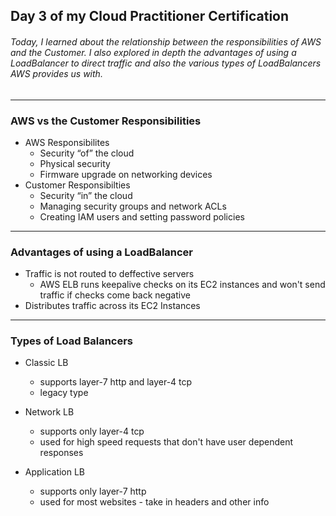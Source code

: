 ## Day 3 of my Cloud Practitioner Certification
###### Today, I learned about the relationship between the responsibilities of AWS and the Customer. I also explored in depth the advantages of using a LoadBalancer to direct traffic and also the various types of LoadBalancers AWS provides us with.

---

### AWS vs the Customer Responsibilities
* AWS Responsibilites
  * Security “of” the cloud
  * Physical security
  * Firmware upgrade on networking devices
* Customer Responsibilties
  * Security “in” the cloud
  * Managing security groups and network ACLs
  * Creating IAM users and setting password policies

---

### Advantages of using a LoadBalancer
* Traffic is not routed to deffective servers
  * AWS ELB runs keepalive checks on its EC2 instances and won't send traffic if checks come back negative
* Distributes traffic across its EC2 Instances
---

### Types of Load Balancers
* Classic LB
  * supports layer-7 http and layer-4 tcp
  * legacy type
* Network LB
  * supports only layer-4 tcp
  * used for high speed requests that don't have user dependent responses

* Application LB
  * supports only layer-7 http
  * used for most websites - take in headers and other info 
